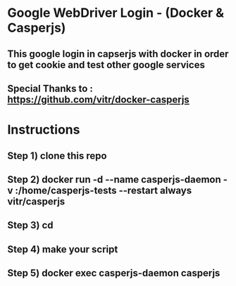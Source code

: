 # Google WebDriver Login - (Docker & Casperjs)
## This google login in capserjs with docker in order to get cookie and test other google services
## Special Thanks to : https://github.com/vitr/docker-casperjs

# Instructions
## Step 1) clone this repo
## Step 2) docker run -d --name casperjs-daemon -v <Your Project Directory>:/home/casperjs-tests --restart always vitr/casperjs
## Step 3) cd <Your Project Directory>
## Step 4) make your script
## Step 5) docker exec casperjs-daemon casperjs <your script>